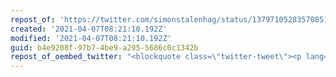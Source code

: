 ```yaml
---
repost_of: 'https://twitter.com/simonstalenhag/status/1379710528357085185'
created: '2021-04-07T08:21:10.192Z'
modified: '2021-04-07T08:21:10.192Z'
guid: b4e9208f-97b7-4be9-a295-5686c0c1342b
repost_of_oembed_twitter: "<blockquote class=\"twitter-tweet\"><p lang=\"en\" dir=\"ltr\">Memories from\U0001F642nEuroPhoria2001\U0001F642 <a href=\"https://t.co/E3tMyoZGII\">pic.twitter.com/E3tMyoZGII</a></p>&mdash; Simon Stålenhag (@simonstalenhag) <a href=\"https://twitter.com/simonstalenhag/status/1379710528357085185?ref_src=twsrc%5Etfw\">April 7, 2021</a></blockquote>\n<script async src=\"https://platform.twitter.com/widgets.js\" charset=\"utf-8\"></script>\n"
---
```

 
